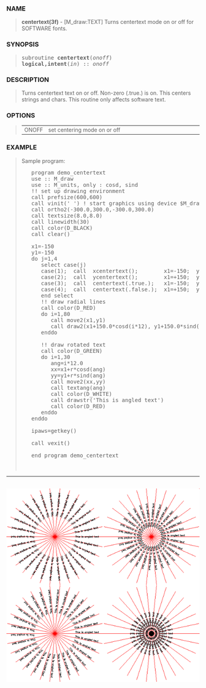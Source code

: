<?
<body>
  <a name="top" id="top"></a>
  <div id="Container">
    <div id="Content">
      <div class="c42">
      </div><a name="0"></a>
      <h3><a name="0">NAME</a></h3>
      <blockquote>
        <b>centertext(3f)</b> - [M_draw:TEXT] Turns centertext mode on or off for SOFTWARE fonts. <b></b>
      </blockquote><a name="contents" id="contents"></a>
      <h3><a name="5">SYNOPSIS</a></h3>
      <blockquote>
        <pre>
subroutine <b>centertext</b>(<i>onoff</i>)
<b>logical,intent</b>(<i>in</i>) :: <i>onoff</i>
</pre>
      </blockquote><a name="2"></a>
      <h3><a name="2">DESCRIPTION</a></h3>
      <blockquote>
        <p>Turns centertext text on or off. Non-zero (.true.) is on. This centers strings and chars. This routine only affects software text.</p>
      </blockquote><a name="3"></a>
      <h3><a name="3">OPTIONS</a></h3>
      <blockquote>
        <table cellpadding="3">
          <tr valign="top">
            <td class="c43" width="6%" nowrap="nowrap">ONOFF</td>
            <td valign="bottom">set centering mode on or off</td>
          </tr>
        </table>
      </blockquote><a name="4"></a>
      <h3><a name="4">EXAMPLE</a></h3>
      <blockquote>
        Sample program:
        <pre>
   program demo_centertext
   use :: M_draw
   use :: M_units, only : cosd, sind
   !! set up drawing environment
   call prefsize(600,600)
   call vinit(' ') ! start graphics using device $M_draw_DEVICE
   call ortho2(-300.0,300.0,-300.0,300.0)
   call textsize(8.0,8.0)
   call linewidth(30)
   call color(D_BLACK)
   call clear()
<br />   x1=-150
   y1=-150
   do j=1,4
      select case(j)
      case(1);  call  xcentertext();        x1=-150;  y1=-150;  r=100
      case(2);  call  ycentertext();        x1=+150;  y1=-150;  r= 30
      case(3);  call  centertext(.true.);   x1=-150;  y1=+150;  r=100
      case(4);  call  centertext(.false.);  x1=+150;  y1=+150;  r= 30
      end select
      !! draw radial lines
      call color(D_RED)
      do i=1,80
         call move2(x1,y1)
         call draw2(x1+150.0*cosd(i*12), y1+150.0*sind(i*12))
      enddo
<br />      !! draw rotated text
      call color(D_GREEN)
      do i=1,30
         ang=i*12.0
         xx=x1+r*cosd(ang)
         yy=y1+r*sind(ang)
         call move2(xx,yy)
         call textang(ang)
         call color(D_WHITE)
         call drawstr('This is angled text')
         call color(D_RED)
      enddo
   enddo
<br />   ipaws=getkey()
<br />   call vexit()
<br />   end program demo_centertext
<br />
</pre>
      </blockquote>
      <hr />
      <br />
      <div class="c42"><img src="../images/centertext.3m_draw.gif" /></div>
    </div>
  </div>
</body>
